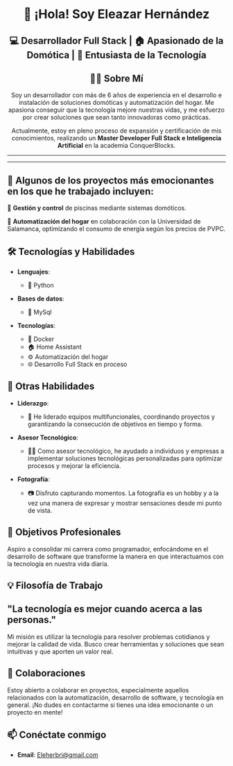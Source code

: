 <div align="center">
  
# 👋 ¡Hola! Soy Eleazar Hernández
## 💻 Desarrollador Full Stack | 🏠 Apasionado de la Domótica | 🚀 Entusiasta de la Tecnología
## 👨‍💻 Sobre Mí

Soy un desarrollador con más de 6 años de experiencia en el desarrollo e instalación de soluciones domóticas y automatización del hogar. Me apasiona conseguir que la tecnología mejore nuestras vidas, y me esfuerzo por crear soluciones que sean tanto innovadoras como prácticas.

Actualmente, estoy en pleno proceso de expansión y certificación de mis conocimientos, realizando un **Master Developer Full Stack e Inteligencia Artificial** en la academia ConquerBlocks. 
</div>

---
---

## 🚀 Algunos de los proyectos más emocionantes en los que he trabajado incluyen:


🌊 **Gestión y control** de piscinas mediante sistemas domóticos.

🏡 **Automatización del hogar** en colaboración con la Universidad de Salamanca, optimizando el consumo de energía según los precios de PVPC.

## 🛠️ Tecnologías y Habilidades

- **Lenguajes**: 
  - 🐍 Python

- **Bases de datos**:
  - 🐬 MySql
  
- **Tecnologías**:
  - 🐋 Docker
  - 🏠 Home Assistant
  - ⚙️ Automatización del hogar
  - 🌐 Desarrollo Full Stack en proceso


## 🌟 Otras Habilidades

- **Liderazgo**: 
  - 👥 He liderado equipos multifuncionales, coordinando proyectos y garantizando la consecución de objetivos en tiempo y forma.

- **Asesor Tecnológico**: 
  - 👨‍🏫 Como asesor tecnológico, he ayudado a individuos y empresas a implementar soluciones tecnológicas personalizadas para optimizar procesos y mejorar la eficiencia.

- **Fotografía**: 
  - 📷 Disfruto capturando momentos. La fotografía es un hobby y a la vez una manera de expresar y mostrar sensaciones desde mi punto de vista.

## 🎯 Objetivos Profesionales

Aspiro a consolidar mi carrera como programador, enfocándome en el desarrollo de software que transforme la manera en que interactuamos con la tecnología en nuestra vida diaria. 


## 💡 Filosofía de Trabajo
"La tecnología es mejor cuando acerca a las personas."
--
Mi misión es utilizar la tecnología para resolver problemas cotidianos y mejorar la calidad de vida. Busco crear herramientas y soluciones que sean intuitivas y que aporten un valor real.



## 🤝 Colaboraciones

Estoy abierto a colaborar en proyectos, especialmente aquellos relacionados con la automatización, desarrollo de software, y tecnología en general. ¡No dudes en contactarme si tienes una idea emocionante o un proyecto en mente!

## 📫 Conéctate conmigo

- **Email**: Eleherbri@gmail.com
